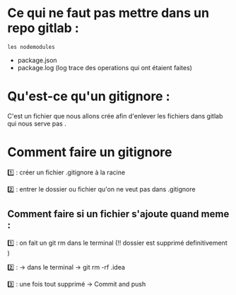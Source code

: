 # Ce qui ne faut pas mettre dans un repo gitlab :

`les nodemodules`

+ package.json
+ package.log
(log trace des operations qui ont étaient faites)

# Qu'est-ce qu'un gitignore :

C'est un fichier que nous allons crée afin d'enlever les fichiers dans gitlab qui nous serve pas .

# Comment faire un gitignore 

:one: : créer un fichier .gitignore à la racine

:two: :  entrer le dossier ou fichier qu'on ne veut pas dans .gitignore

## Comment faire si un fichier s'ajoute quand meme :

:one: : on fait un git rm dans le terminal
(!! dossier est supprimé definitivement )

:two: : -> dans le terminal -> git rm -rf .idea

:three: : une fois tout supprimé -> Commit and push

